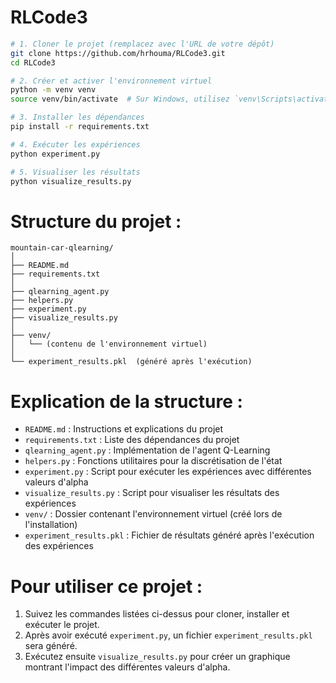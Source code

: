 # RLCode3


```bash
# 1. Cloner le projet (remplacez avec l'URL de votre dépôt)
git clone https://github.com/hrhouma/RLCode3.git
cd RLCode3

# 2. Créer et activer l'environnement virtuel
python -m venv venv
source venv/bin/activate  # Sur Windows, utilisez `venv\Scripts\activate`

# 3. Installer les dépendances
pip install -r requirements.txt

# 4. Exécuter les expériences
python experiment.py

# 5. Visualiser les résultats
python visualize_results.py
```

# Structure du projet :

```
mountain-car-qlearning/
│
├── README.md
├── requirements.txt
│
├── qlearning_agent.py
├── helpers.py
├── experiment.py
├── visualize_results.py
│
├── venv/
│   └── (contenu de l'environnement virtuel)
│
└── experiment_results.pkl  (généré après l'exécution)
```

# Explication de la structure :

- `README.md` : Instructions et explications du projet
- `requirements.txt` : Liste des dépendances du projet
- `qlearning_agent.py` : Implémentation de l'agent Q-Learning
- `helpers.py` : Fonctions utilitaires pour la discrétisation de l'état
- `experiment.py` : Script pour exécuter les expériences avec différentes valeurs d'alpha
- `visualize_results.py` : Script pour visualiser les résultats des expériences
- `venv/` : Dossier contenant l'environnement virtuel (créé lors de l'installation)
- `experiment_results.pkl` : Fichier de résultats généré après l'exécution des expériences

# Pour utiliser ce projet :

1. Suivez les commandes listées ci-dessus pour cloner, installer et exécuter le projet.
2. Après avoir exécuté `experiment.py`, un fichier `experiment_results.pkl` sera généré.
3. Exécutez ensuite `visualize_results.py` pour créer un graphique montrant l'impact des différentes valeurs d'alpha.

